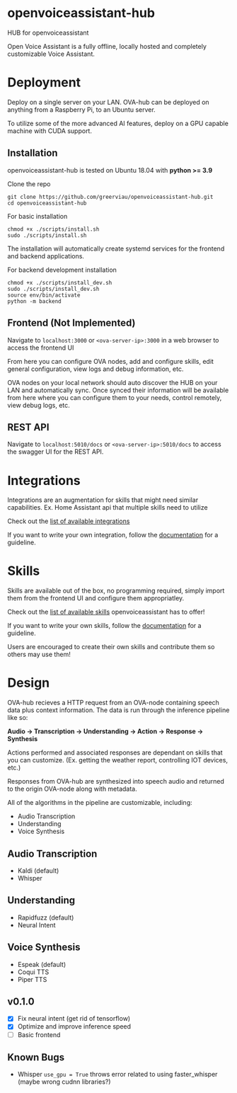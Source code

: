 # openvoiceassistant-hub
HUB for openvoiceassistant

Open Voice Assistant is a fully offline, locally hosted and completely customizable Voice Assistant.

# Deployment
Deploy on a single server on your LAN. OVA-hub can be deployed on anything from a Raspberry Pi, to an Ubuntu server.

To utilize some of the more advanced AI features, deploy on a GPU capable machine with CUDA support.

## Installation
openvoiceassistant-hub is tested on Ubuntu 18.04 with **python >= 3.9**

Clone the repo

```
git clone https://github.com/greerviau/openvoiceassistant-hub.git
cd openvoiceassistant-hub
```

For basic installation

```
chmod +x ./scripts/install.sh
sudo ./scripts/install.sh
```

The installation will automatically create systemd services for the frontend and backend applications.

For backend development installation

```
chmod +x ./scripts/install_dev.sh
sudo ./scripts/install_dev.sh
source env/bin/activate
python -m backend
```

## Frontend (Not Implemented)
Navigate to ```localhost:3000``` or ```<ova-server-ip>:3000``` in a web browser to access the frontend UI

From here you can configure OVA nodes, add and configure skills, edit general configuration, view logs and debug information, etc.

OVA nodes on your local network should auto discover the HUB on your LAN and automatically sync. Once synced their information will be available from here where you can configure them to your needs, control remotely, view debug logs, etc.

## REST API
Navigate to ```localhost:5010/docs``` or ```<ova-server-ip>:5010/docs``` to access the swagger UI for the REST API.

# Integrations
Integrations are an augmentation for skills that might need similar capabilities. Ex. Home Assistant api that multiple skills need to utilize

Check out the [list of available integrations](https://github.com/greerviau/openvoiceassistant-hub/blob/develop/backend/integrations/README.md)

If you want to write your own integration, follow the [documentation](https://github.com/greerviau/openvoiceassistant-hub/blob/develop/backend/integrations/README.md#writing-a-custom-integration) for a guideline. 

# Skills
Skills are available out of the box, no programming required, simply import them from the frontend UI and configure them appropriatley.

Check out the [list of available skills](https://github.com/greerviau/openvoiceassistant-hub/blob/develop/backend/skills/README.md) openvoiceassistant has to offer!

If you want to write your own skills, follow the [documentation](https://github.com/greerviau/openvoiceassistant-hub/blob/develop/backend/skills/README.md#writing-a-custom-skill) for a guideline. 

Users are encouraged to create their own skills and contribute them so others may use them!

# Design
OVA-hub recieves a HTTP request from an OVA-node containing speech data plus context information. The data is run through the inference pipeline like so:

**Audio -> Transcription -> Understanding -> Action -> Response -> Synthesis**

Actions performed and associated responses are dependant on skills that you can customize. (Ex. getting the weather report, controlling IOT devices, etc.)

Responses from OVA-hub are synthesized into speech audio and returned to the origin OVA-node along with metadata.

All of the algorithms in the pipeline are customizable, including:
* Audio Transcription
* Understanding
* Voice Synthesis

## Audio Transcription
* Kaldi (default)
* Whisper

## Understanding
* Rapidfuzz (default)
* Neural Intent

## Voice Synthesis
* Espeak (default)
* Coqui TTS
* Piper TTS

## v0.1.0
- [x] Fix neural intent (get rid of tensorflow)
- [x] Optimize and improve inference speed
- [ ] Basic frontend

## Known Bugs
* Whisper ```use_gpu = True``` throws error related to using faster_whisper (maybe wrong cudnn libraries?)
